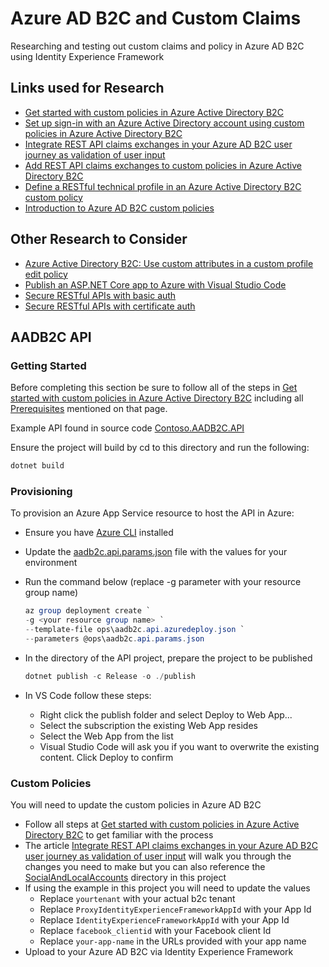 # Azure AD B2C and Custom Claims

Researching and testing out custom claims and policy in Azure AD B2C using Identity Experience Framework

## Links used for Research

* [Get started with custom policies in Azure Active Directory B2C](https://docs.microsoft.com/en-us/azure/active-directory-b2c/custom-policy-get-started?tabs=applications)
* [Set up sign-in with an Azure Active Directory account using custom policies in Azure Active Directory B2C](https://docs.microsoft.com/en-us/azure/active-directory-b2c/identity-provider-azure-ad-single-tenant-custom?tabs=applications)
* [Integrate REST API claims exchanges in your Azure AD B2C user journey as validation of user input](https://docs.microsoft.com/en-us/azure/active-directory-b2c/rest-api-claims-exchange-dotnet)
* [Add REST API claims exchanges to custom policies in Azure Active Directory B2C](https://docs.microsoft.com/en-us/azure/active-directory-b2c/custom-policy-rest-api-claims-exchange)
* [Define a RESTful technical profile in an Azure Active Directory B2C custom policy](https://docs.microsoft.com/en-us/azure/active-directory-b2c/restful-technical-profile)
* [Introduction to Azure AD B2C custom policies](https://github.com/azure-ad-b2c/ief-wiki/wiki)

## Other Research to Consider

* [Azure Active Directory B2C: Use custom attributes in a custom profile edit policy](https://docs.microsoft.com/en-us/azure/active-directory-b2c/custom-policy-custom-attributes)
* [Publish an ASP.NET Core app to Azure with Visual Studio Code](https://docs.microsoft.com/en-us/aspnet/core/tutorials/publish-to-azure-webapp-using-vscode?view=aspnetcore-3.1)
* [Secure RESTful APIs with basic auth](https://docs.microsoft.com/en-us/azure/active-directory-b2c/secure-rest-api-dotnet-basic-auth)
* [Secure RESTful APIs with certificate auth](https://docs.microsoft.com/en-us/azure/active-directory-b2c/secure-rest-api-dotnet-certificate-auth)

## AADB2C API

### Getting Started

Before completing this section be sure to follow all of the steps in [Get started with custom policies in Azure Active Directory B2C](https://docs.microsoft.com/en-us/azure/active-directory-b2c/custom-policy-get-started?tabs=applications) including all [Prerequisites](https://docs.microsoft.com/en-us/azure/active-directory-b2c/custom-policy-get-started?tabs=applications#prerequisites) mentioned on that page.

Example API found in source code [Contoso.AADB2C.API](src/Contoso.AADB2C.API)

Ensure the project will build by cd to this directory and run the following:

```powershell
dotnet build
```

### Provisioning

To provision an Azure App Service resource to host the API in Azure:

* Ensure you have [Azure CLI](https://docs.microsoft.com/en-us/cli/azure/install-azure-cli?view=azure-cli-latest) installed
* Update the [aadb2c.api.params.json](ops/aadb2c.api.params.json) file with the values for your environment
* Run the command below (replace -g parameter with your resource group name)

    ```powershell
    az group deployment create `
    -g <your resource group name> `
    --template-file ops\aadb2c.api.azuredeploy.json `
    --parameters @ops\aadb2c.api.params.json
    ```

* In the directory of the API project, prepare the project to be published

    ```powershell
    dotnet publish -c Release -o ./publish
    ```

* In VS Code follow these steps:
  * Right click the publish folder and select Deploy to Web App...
  * Select the subscription the existing Web App resides
  * Select the Web App from the list
  * Visual Studio Code will ask you if you want to overwrite the existing content. Click Deploy to confirm

### Custom Policies

You will need to update the custom policies in Azure AD B2C

* Follow all steps at [Get started with custom policies in Azure Active Directory B2C](https://docs.microsoft.com/en-us/azure/active-directory-b2c/custom-policy-get-started?tabs=applications) to get familiar with the process
* The article [Integrate REST API claims exchanges in your Azure AD B2C user journey as validation of user input](https://docs.microsoft.com/en-us/azure/active-directory-b2c/rest-api-claims-exchange-dotnet) will walk you through the changes you need to make but you can also reference the [SocialAndLocalAccounts](ops/b2c-custom-policy/SocialAndLocalAccounts/) directory in this project
* If using the example in this project you will need to update the values
  * Replace `yourtenant` with your actual b2c tenant
  * Replace `ProxyIdentityExperienceFrameworkAppId` with your App Id
  * Replace `IdentityExperienceFrameworkAppId` with your App Id
  * Replace `facebook_clientid` with your Facebook client Id
  * Replace `your-app-name` in the URLs provided with your app name
* Upload to your Azure AD B2C via Identity Experience Framework
